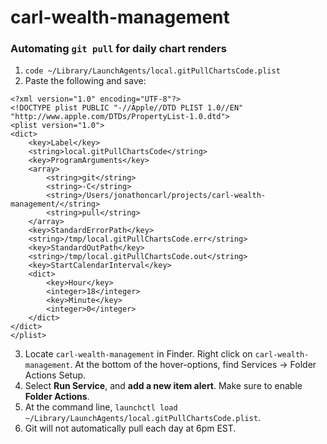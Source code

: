 # carl-wealth-management

### Automating ```git pull``` for daily chart renders

1. ```code ~/Library/LaunchAgents/local.gitPullChartsCode.plist```
2. Paste the following and save:
```
<?xml version="1.0" encoding="UTF-8"?>
<!DOCTYPE plist PUBLIC "-//Apple//DTD PLIST 1.0//EN" "http://www.apple.com/DTDs/PropertyList-1.0.dtd">
<plist version="1.0">
<dict>
    <key>Label</key>
    <string>local.gitPullChartsCode</string>
    <key>ProgramArguments</key>
    <array>
        <string>git</string>
        <string>-C</string>
        <string>/Users/jonathoncarl/projects/carl-wealth-management/</string>
        <string>pull</string>
    </array>
    <key>StandardErrorPath</key>
    <string>/tmp/local.gitPullChartsCode.err</string>
    <key>StandardOutPath</key>
    <string>/tmp/local.gitPullChartsCode.out</string>
    <key>StartCalendarInterval</key>
    <dict>
        <key>Hour</key>
        <integer>18</integer>
        <key>Minute</key>
        <integer>0</integer>
    </dict>
</dict>
</plist>
```
3.  Locate ```carl-wealth-management``` in Finder. Right click on ```carl-wealth-management```. At the bottom of the hover-options, find Services -> Folder Actions Setup.
4. Select **Run Service**, and **add a new item alert**. Make sure to enable **Folder Actions**.
5. At the command line, ```launchctl load ~/Library/LaunchAgents/local.gitPullChartsCode.plist```.
6. Git will not automatically pull each day at 6pm EST.
